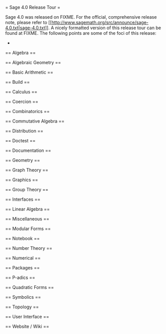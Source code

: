 = Sage 4.0 Release Tour =

Sage 4.0 was released on FIXME. For the official, comprehensive release note, please refer to [[http://www.sagemath.org/src/announce/sage-4.0.txt|sage-4.0.txt]]. A nicely formatted version of this release tour can be found at FIXME. The following points are some of the foci of this release:

 * 


== Algebra ==


== Algebraic Geometry ==


== Basic Arithmetic ==


== Build ==


== Calculus ==


== Coercion ==


== Combinatorics ==


== Commutative Algebra ==


== Distribution ==


== Doctest ==


== Documentation ==


== Geometry ==


== Graph Theory ==


== Graphics ==


== Group Theory ==


== Interfaces ==


== Linear Algebra ==


== Miscellaneous ==


== Modular Forms ==


== Notebook ==


== Number Theory ==


== Numerical ==


== Packages ==


== P-adics ==


== Quadratic Forms ==


== Symbolics ==


== Topology ==


== User Interface ==


== Website / Wiki ==
